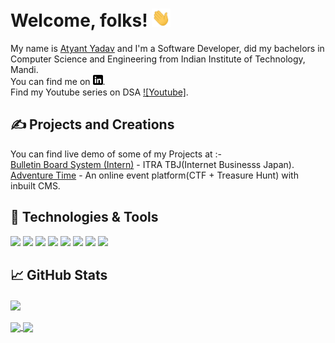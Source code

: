 # Welcome, folks! <img src="https://github.com/atyant-yadav/atyant-yadav/blob/main/wave.gif" width="30px">

My name is [Atyant Yadav](https://drive.google.com/file/d/1WoOv5SwfzkcUfz1r2Ql4HsJItT6YJB9g/view?usp=sharing) and I'm a Software Developer, did my bachelors in Computer Science and Engineering from Indian Institute of Technology, Mandi. </br>
You can find me on [![LinkedIn][3.2]][3]. </br>
Find my Youtube series on DSA [![Youtube]][1].</br>

## &#x270d; Projects and Creations

You can find live demo of some of my Projects at :-</br>
[Bulletin Board System (Intern)](https://titech-bbs.itra.co.jp/) - ITRA TBJ(Internet Businesss Japan).</br>
[Adventure Time](https://hackit-atyant.herokuapp.com/) - An online event platform(CTF +  Treasure Hunt) with inbuilt CMS.</br>

## 🔧 Technologies & Tools
![](https://img.shields.io/badge/OS-Linux-informational?style=flat&logo=linux&logoColor=white&color=2bbc8a)
![](https://img.shields.io/badge/Code-C++-informational?style=flat&logo=c%2B%2B&logoColor=white&color=2bbc8a)
![](https://img.shields.io/badge/Code-Python-informational?style=flat&logo=python&logoColor=white&color=2bbc8a)
![](https://img.shields.io/badge/Code-JavaScript-informational?style=flat&logo=javascript&logoColor=white&color=2bbc8a)
![](https://img.shields.io/badge/Code-Node-informational?style=flat&logo=npm&logoColor=white&color=2bbc8a)
![](https://img.shields.io/badge/Code-Vue-informational?style=flat&logo=vue.js&logoColor=white&color=2bbc8a)
![](https://img.shields.io/badge/Shell-Bash-informational?style=flat&logo=gnu-bash&logoColor=white&color=2bbc8a)
![](https://img.shields.io/badge/Tools-PostgreSQL-informational?style=flat&logo=postgresql&logoColor=white&color=2bbc8a)

## &#x1f4c8; GitHub Stats

<a href="https://github.com/atyant-yadav/atyant-yadav">
  <img align="center" src="https://github-readme-stats.vercel.app/api/top-langs/?username=atyant-yadav&hide=java,html&title_color=ffffff&text_color=c9cacc&icon_color=2bbc8a&bg_color=1d1f21" />
</a>
<br><br>

<a href="https://github.com/atyant-yadav/Hacktoberfest2020">
  <img align="center" src="https://github-readme-stats.vercel.app/api/pin/?username=atyant-yadav&repo=Hacktoberfest2020&title_color=ffffff&text_color=c9cacc&icon_color=2bbc8a&bg_color=1d1f21" />
</a>

<a href="https://github.com/atyant-yadav/BMI-Calculator">
  <img align="center" src="https://github-readme-stats.vercel.app/api/pin/?username=atyant-yadav&repo=BMI-Calculator&title_color=ffffff&text_color=c9cacc&icon_color=2bbc8a&bg_color=1d1f21" />
</a>    

<!-- links to social media icons -->

<!-- icons with padding -->

[1.1]: http://i.imgur.com/tXSoThF.png (twitter icon with padding)
[2.1]: http://i.imgur.com/0o48UoR.png (github icon with padding)

<!-- icons without padding -->

[1.2]: http://i.imgur.com/wWzX9uB.png (twitter icon without padding)
[2.2]: http://i.imgur.com/9I6NRUm.png (github icon without padding)
[3.2]: https://github.com/atyant-yadav/atyant-yadav/blob/main/linkedin.png (LinkedIn icon without padding)
[4.2]: https://www.freepnglogos.com/uploads/youtube-logo-hd-8.png (Youtube icon without padding)


<!-- links to your social media accounts -->

[1]: https://www.youtube.com/watch?v=eOeZcJN0HKc&list=PLn-qXrulR2Pb22zPAeB5VjzQfPS78JyTi/
[2]: https://github.com/atyant-yadav/
[3]: https://www.linkedin.com/in/atyant-yadav/


<!-- Resources -->
<!-- Icons: https://simpleicons.org/ -->
<!-- GitHub Stats: https://github.com/anuraghazra/github-readme-stats -->
<!-- Emojis: https://emojipedia.org/emoji/ -->
<!-- HTML Emojis: https://www.fileformat.info/index.htm -->
<!-- Shields: https://shields.io/ -->
<!-- Awesome GitHub Profile README: https://github.com/abhisheknaiidu/awesome-github-profile-readme -->
